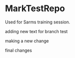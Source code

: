 # MarkTestRepo
Used for Sarms training session.


adding new text for branch test

making a new change

final changes